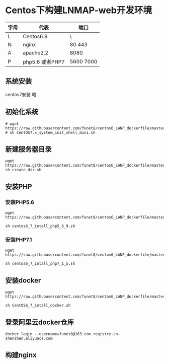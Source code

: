 # Centos下构建LNMAP-web开发环境


| 字母| 代表 | 端口 |
|---|---|---|
| L | Centos6.9 | \ |
| N | nginx |80 443|
| A | apache2.2 | 8080 |
| P | php5.6 或者PHP7 |5600 7000 |

## 系统安装
centos7安装 略

## 初始化系统

```
# wget https://raw.githubusercontent.com/funet8/centos6_LANP_dockerfile/master/shell/CentOS7.x_system_init_shell_mini.sh
# sh CentOS7.x_system_init_shell_mini.sh
```

## 新建服务器目录
```
wget https://raw.githubusercontent.com/funet8/centos6_LANP_dockerfile/master/shell/create_dir.sh
sh create_dir.sh
```


## 安装PHP
### 安装PHP5.6

```
wget https://raw.githubusercontent.com/funet8/centos6_LANP_dockerfile/master/centos6_7_intall_php/centos6_7_intall_php5_6_9.sh

sh centos6_7_intall_php5_6_9.sh
```

### 安装PHP7.1
```
wget https://raw.githubusercontent.com/funet8/centos6_LANP_dockerfile/master/centos6_7_intall_php/centos6_7_intall_php7_1_5.sh

sh centos6_7_intall_php7_1_5.sh
```

## 安装docker
```
wget https://raw.githubusercontent.com/funet8/centos6_LANP_dockerfile/master/shell/CentOS6_7_intall_docker.sh

sh CentOS6_7_intall_docker.sh
```

## 登录阿里云docker仓库
```
docker login --username=funet8@163.com registry.cn-shenzhen.aliyuncs.com
```

## 构建nginx
```

```























